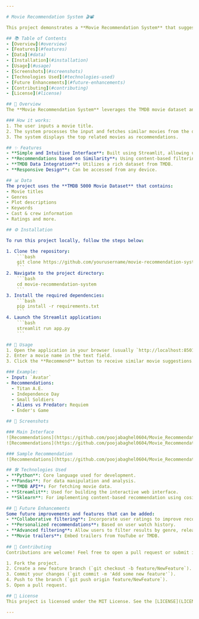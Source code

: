 ```yaml
---

# Movie Recommendation System 🎬📽️

This project demonstrates a **Movie Recommendation System** that suggests movies based on a user-provided movie title. The system uses TMDB (The Movie Database) data to find and recommend similar movies. The user can input the name of a movie and receive a list of related films based on the similarity of their genres, plot, and other features. The interface is built with **Streamlit**, making it user-friendly and interactive.

## 📚 Table of Contents
- [Overview](#overview)
- [Features](#features)
- [Data](#data)
- [Installation](#installation)
- [Usage](#usage)
- [Screenshots](#screenshots)
- [Technologies Used](#technologies-used)
- [Future Enhancements](#future-enhancements)
- [Contributing](#contributing)
- [License](#license)

## 🌟 Overview
The **Movie Recommendation System** leverages the TMDB movie dataset and a recommendation algorithm to provide users with movie suggestions. By entering the name of a movie, users can receive a curated list of similar movies based on different factors such as genre, keywords, and user ratings.

### How it works:
1. The user inputs a movie title.
2. The system processes the input and fetches similar movies from the dataset using content-based filtering (considering genres, descriptions, keywords, etc.).
3. The system displays the top related movies as recommendations.

## ✨ Features
- **Simple and Intuitive Interface**: Built using Streamlit, allowing users to easily interact with the recommendation system.
- **Recommendations based on Similarity**: Using content-based filtering (similar genre, plot, etc.).
- **TMDB Data Integration**: Utilizes a rich dataset from TMDB.
- **Responsive Design**: Can be accessed from any device.

## 📊 Data
The project uses the **TMDB 5000 Movie Dataset** that contains:
- Movie titles
- Genres
- Plot descriptions
- Keywords
- Cast & crew information
- Ratings and more.

## ⚙️ Installation

To run this project locally, follow the steps below:

1. Clone the repository:
    ```bash
    git clone https://github.com/yourusername/movie-recommendation-system.git
    ```
2. Navigate to the project directory:
    ```bash
    cd movie-recommendation-system
    ```
3. Install the required dependencies:
    ```bash
    pip install -r requirements.txt
    ```
4. Launch the Streamlit application:
    ```bash
    streamlit run app.py
    ```

## 🚀 Usage
1. Open the application in your browser (usually `http://localhost:8501`).
2. Enter a movie name in the text field.
3. Click the **Recommend** button to receive similar movie suggestions.

### Example:
- Input: `Avatar`
- Recommendations:
  - Titan A.E.
  - Independence Day
  - Small Soldiers
  - Aliens vs Predator: Requiem
  - Ender's Game

## 📸 Screenshots

### Main Interface
![Recommendations](https://github.com/poojabaghel0604/Movie_Recommendation_System_Dashboard/blob/main/Screenshot%20(77).png)
![Recommendations](https://github.com/poojabaghel0604/Movie_Recommendation_System_Dashboard/blob/main/Screenshot%20(78).png)

### Sample Recommendation
![Recommendations](https://github.com/poojabaghel0604/Movie_Recommendation_System_Dashboard/blob/main/Screenshot%20(78).png)

## 🛠️ Technologies Used
- **Python**: Core language used for development.
- **Pandas**: For data manipulation and analysis.
- **TMDB API**: For fetching movie data.
- **Streamlit**: Used for building the interactive web interface.
- **Sklearn**: For implementing content-based recommendation using cosine similarity.

## 🔮 Future Enhancements
Some future improvements and features that can be added:
- **Collaborative filtering**: Incorporate user ratings to improve recommendations.
- **Personalized recommendations**: Based on user watch history.
- **Advanced filtering**: Allow users to filter results by genre, release year, or rating.
- **Movie trailers**: Embed trailers from YouTube or TMDB.
  
## 🤝 Contributing
Contributions are welcome! Feel free to open a pull request or submit issues.

1. Fork the project.
2. Create a new feature branch (`git checkout -b feature/NewFeature`).
3. Commit your changes (`git commit -m 'Add some new feature'`).
4. Push to the branch (`git push origin feature/NewFeature`).
5. Open a pull request.

## 📜 License
This project is licensed under the MIT License. See the [LICENSE](LICENSE) file for more information.

---
```

